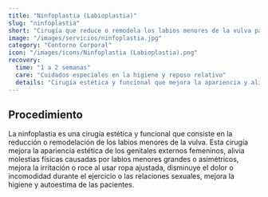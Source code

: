 ```yaml
---
title: "Ninfoplastia (Labioplastia)"
slug: "ninfoplastia"
short: "Cirugía que reduce o remodela los labios menores de la vulva para mejorar la apariencia y aliviar molestias."
image: "/images/servicios/ninfoplastia.jpg"
category: "Contorno Corporal"
icon: "/images/icons/Ninfoplastia (Labioplastia).png"
recovery: 
  time: "1 a 2 semanas"
  care: "Cuidados especiales en la higiene y reposo relativo"
  details: "Cirugía estética y funcional que mejora la apariencia y alivia molestias físicas."
---
```



## Procedimiento
La ninfoplastia es una cirugía estética y funcional que consiste en la reducción o remodelación de los labios menores de la vulva. Esta cirugía mejora la apariencia estética de los genitales externos femeninos, alivia molestias físicas causadas por labios menores grandes o asimétricos, mejora la irritación o roce al usar ropa ajustada, disminuye el dolor o incomodidad durante el ejercicio o las relaciones sexuales, mejora la higiene y autoestima de las pacientes.

